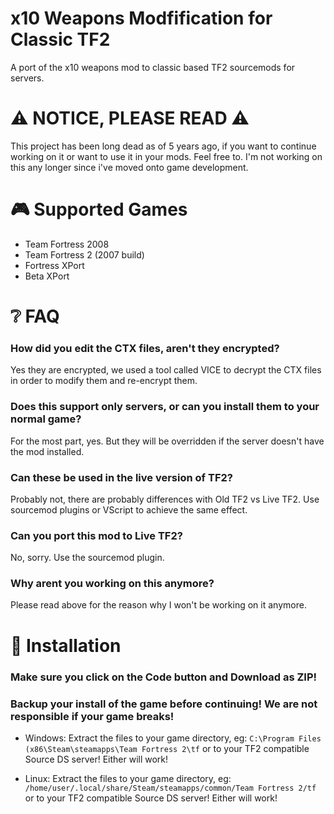 # x10 Weapons Modfification for Classic TF2
A port of the x10 weapons mod to classic based TF2 sourcemods for servers.


# ⚠️ NOTICE, PLEASE READ ⚠️
This project has been long dead as of 5 years ago, if you want to continue working on it or want to use it in your mods. Feel free to.
I'm not working on this any longer since i've moved onto game development.

# 🎮 Supported Games
- Team Fortress 2008
- Team Fortress 2 (2007 build)
- Fortress XPort
- Beta XPort

# ❔ FAQ
### How did you edit the CTX files, aren't they encrypted?
Yes they are encrypted, we used a tool called VICE to decrypt the CTX files in order to modify them and re-encrypt them.

### Does this support only servers, or can you install them to your normal game?
For the most part, yes. But they will be overridden if the server doesn't have the mod installed.

### Can these be used in the live version of TF2?
Probably not, there are probably differences with Old TF2 vs Live TF2. Use sourcemod plugins or VScript to achieve the same effect.

### Can you port this mod to Live TF2?
No, sorry. Use the sourcemod plugin.

### Why arent you working on this anymore?
Please read above for the reason why I won't be working on it anymore.

# 🔧 Installation

### Make sure you click on the Code button and Download as ZIP!
### Backup your install of the game before continuing! We are not responsible if your game breaks!

- Windows: 
Extract the files to your game directory, eg: ``C:\Program Files (x86\Steam\steamapps\Team Fortress 2\tf`` or to your TF2 compatible Source DS server! Either will work!

- Linux:
Extract the files to your game directory, eg: ``/home/user/.local/share/Steam/steamapps/common/Team Fortress 2/tf`` or to your TF2 compatible Source DS server! Either will work!

